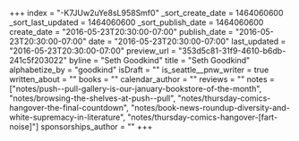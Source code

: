 +++
index = "-K7JUw2uYe8sL958Smf0"
_sort_create_date = 1464060600
_sort_last_updated = 1464060600
_sort_publish_date = 1464060600
create_date = "2016-05-23T20:30:00-07:00"
publish_date = "2016-05-23T20:30:00-07:00"
date = "2016-05-23T20:30:00-07:00"
last_updated = "2016-05-23T20:30:00-07:00"
preview_url = "353d5c81-31f9-4610-b6db-241c5f203022"
byline = "Seth Goodkind"
title = "Seth Goodkind"
alphabetize_by = "goodkind"
isDraft = ""
is_seattle__pnw_writer = true
written_about = ""
books = ""
calendar_author = ""
reviews = ""
notes = ["notes/push--pull-gallery-is-our-january-bookstore-of-the-month", "notes/browsing-the-shelves-at-push--pull", "notes/thursday-comics-hangover-the-final-countdown", "notes/book-news-roundup-diversity-and-white-supremacy-in-literature", "notes/thursday-comics-hangover-[fart-noise]"]
sponsorships_author = ""
+++
